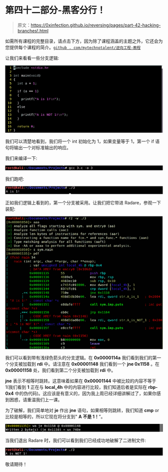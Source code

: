 # 第四十二部分-黑客分行！

> 原文：<https://0xinfection.github.io/reversing/pages/part-42-hacking-branches!.html>

如需所有课程的完整目录，请点击下方，因为除了课程涵盖的主题之外，它还会为您提供每个课程的简介。[`github . com/mytechnotalent/逆向工程-教程`](https://github.com/mytechnotalent/Reverse-Engineering-Tutorial)

让我们来看看一些分支逻辑:

![](img/c393442b3257cbacb1a96bdc78e05f6c.png)

我们可以清楚地看到，我们将一个 int 初始化为 1，如果变量等于 1，第一个 if 语句将输出一个对标准输出的响应。

我们来编译一下:

![](img/3023622be29189d2110b5b0381856633.png)

我们跑吧:

![](img/5ab9bb2bb5eaa491f70b90430ed46a36.png)

正如我们逻辑上看到的，第一个分支被采用。让我们把它带进 Radare，参观一下装配:

![](img/5bfa53a472e5dc2974fdacb734338f56.png)

我们可以看到带有浅绿色箭头的分支逻辑。在 **0x0000114a** 我们看到我们的第一个分支被加载到 **rdi** 中。请注意在 **0x00001148** 我们看到一个 **jne 0x1158** 。在 **0x00001158** 处，我们看到第二个分支被加载到 **rdi** 中。

**jne** 表示不相等时跳转。这意味着如果在 **0x00001144** 中被比较的内容不等于 1(我们看到 **1** 正在与 **local_4h** 中的内容进行比较，我们知道后者是实际在 **rbp-0x4** 中的伪代码)。这应该是有意义的，因为我上周已经详细讲解过了，如果你感到困惑，请重温我们上一课。

为了破解，我们简单地对 **je** 作出 **jne** 语句，如果相等则跳转，我们知道 **cmp** or 比较是相等的，所以它现在将分支到" **A 不是 1！**”。

![](img/f4c411c299ed14d522523b40efe49b49.png)

当我们退出 Radare 时，我们可以看到我们已经成功地破解了二进制文件:

![](img/69edd9afd3e11b9fb06a9d3f8d876b05.png)

敬请期待！